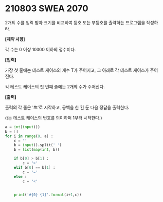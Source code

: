 # 210803 SWEA 2070

2개의 수를 입력 받아 크기를 비교하여 등호 또는 부등호를 출력하는 프로그램을 작성하라.


**[제약 사항]**

각 수는 0 이상 10000 이하의 정수이다.


**[입력]**

가장 첫 줄에는 테스트 케이스의 개수 T가 주어지고, 그 아래로 각 테스트 케이스가 주어진다.

각 테스트 케이스의 첫 번째 줄에는 2개의 수가 주어진다.


**[출력]**

출력의 각 줄은 '#t'로 시작하고, 공백을 한 칸 둔 다음 정답을 출력한다.

(t는 테스트 케이스의 번호를 의미하며 1부터 시작한다.)

```PYTHON
a = int(input())
b = []
for i in range(0, a) :
    c = ''
    b = input().split(' ')
    b = list(map(int, b))

    if b[0] > b[1] :
        c = '>'
    elif b[0] == b[1] :
        c = '='
    else :
        c = '<'
    
        
    print('#{0} {1}'.format(i+1,c))
```